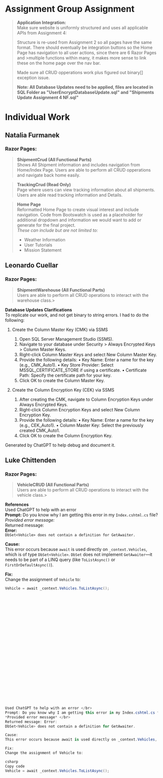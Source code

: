 # Assignment Group Assignment
><strong> Application Integration:</strong>
><br> Make sure website is uniformly structured and uses all applicable APIs from Assignment 4: 
><p> Structure is re-used from Assignment 2 so all pages have the same format. There should eventually be integration buttons so the Home Page has navigation to all user actions, since there are 6 Razor Pages and >multiple functions within many, it makes more sense to link these on the home page over the nav bar. </p>
><p>Made sure all CRUD opperations work plus figured out binary[] exception issue.</p>
><strong> Note: All Database Updates need to be applied, files are located in SQL Folder as "UserEncryptDatabaseUpdate.sql" and "Shipments Update Assignment 4 NF.sql"</strong>

# Individual Work
## Natalia Furmanek 
### Razor Pages: 
><strong> ShipmentCrud (All Functional Parts) </strong> </br>
>Shows All Shipment information and includes navigation from Home/Index Page. Users are able to perform all CRUD opperations and navigate back home easily.

><p> <strong> TrackingCrud (Read Only) </strong> <br>
>Page where users can view tracking information about all shipments. Users are able read tracking information and Details. </p> 

><p> <strong> Home Page </strong> <br>
>Reformatted Home Page to create visual interest and include navigation.
>Code from Bootswatch is used as a placeholder for additional dropdown and information we would want to add or generate for the final project.
><br> <em> These can include but are not limited to: </em> </br>
>  
> - Weather Information
> - User Tutorials
> - Mission Statement
   
</p>

## Leonardo Cuellar
### Razor Pages:
><strong> ShipmentWarehouse (All Functional Parts) </strong> </br>
>Users are able to perform all CRUD operations to interact with the warehouse class.>
></br>

**Database Updates Clarifications** </br>
To replicate our work, and not get binary to string errors. I had to do the following: 
1. Create the Column Master Key (CMK) via SSMS

	1.	Open SQL Server Management Studio (SSMS).
	2.	Navigate to your database under Security > Always Encrypted Keys > Column Master Keys.
	3.	Right-click Column Master Keys and select New Column Master Key.
	4.	Provide the following details:
	•	Key Name: Enter a name for the key (e.g., CMK_Auto1).
	•	Key Store Provider: Select MSSQL_CERTIFICATE_STORE if using a certificate.
	•	Certificate Path: Specify the certificate path for your key.
	5.	Click OK to create the Column Master Key.

2. Create the Column Encryption Key (CEK) via SSMS

	1.	After creating the CMK, navigate to Column Encryption Keys under Always Encrypted Keys.
	2.	Right-click Column Encryption Keys and select New Column Encryption Key.
	3.	Provide the following details:
	•	Key Name: Enter a name for the key (e.g., CEK_Auto1).
	•	Column Master Key: Select the previously created CMK_Auto1.
	4.	Click OK to create the Column Encryption Key.

Generated by ChatGPT to help debug and document it. 
## Luke Chittenden
### Razor Pages:
><strong> VehicleCRUD (All Functional Parts) </strong> </br>
>Users are able to perform all CRUD operations to interact with the vehicle class.>
></br>

**References** </br>
Used ChatGPT to help with an error  
**Prompt:** Do you know why I am getting this error in my `Index.cshtml.cs` file?  
*Provided error message:*  
Returned message:  
**Error:**  
`DbSet<Vehicle> does not contain a definition for GetAwaiter.`

**Cause:**  
This error occurs because `await` is used directly on `_context.Vehicles`, which is of type `DbSet<Vehicle>`. `DbSet` does not implement `GetAwaiter`—it needs to be part of a LINQ query (like `ToListAsync()` or `FirstOrDefaultAsync()`).

**Fix:**  
Change the assignment of `Vehicle` to:

```csharp
Vehicle = await _context.Vehicles.ToListAsync();



























Used ChatGPT to help with an error </br>
Prompt: Do you know why I am getting this error in my Index.cshtml.cs file? </br>
*Provided error message* </br>
Returned message: Error:
DbSet<Vehicle> does not contain a definition for GetAwaiter.

Cause:
This error occurs because await is used directly on _context.Vehicles, which is of type DbSet<Vehicle>. DbSet does not implement GetAwaiter—it needs to be part of a LINQ query (like ToListAsync() or FirstOrDefaultAsync()).

Fix:
Change the assignment of Vehicle to:

csharp
Copy code
Vehicle = await _context.Vehicles.ToListAsync();
